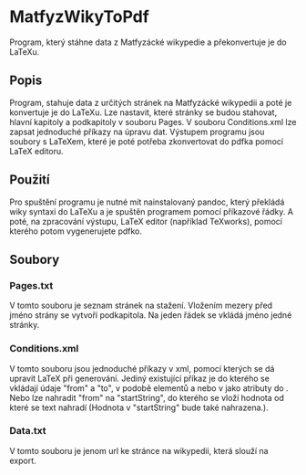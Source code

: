 # MatfyzWikyToPdf

Program, který stáhne data z Matfyzácké wikypedie a překonvertuje je do LaTeXu.

## Popis

Program, stahuje data z určitých stránek na Matfyzácké wikypedii a poté je konvertuje je do LaTeXu. Lze nastavit, které stránky se budou stahovat, hlavní kapitoly a podkapitoly v souboru Pages. V souboru Conditions.xml lze zapsat jednoduché příkazy na úpravu dat. Výstupem programu jsou soubory s LaTeXem, které je poté potřeba zkonvertovat do pdfka pomocí LaTeX editoru.

## Použití

Pro spuštění programu je nutné mít nainstalovaný pandoc, který překládá wiky syntaxi do LaTeXu a je spuštěn programem pomocí příkazové řádky. A poté, na zpracování výstupu, LaTeX editor (například TeXworks), pomocí kterého potom vygenerujete pdfko.

## Soubory

### Pages.txt

V tomto souboru je seznam stránek na stažení. Vložením mezery před jméno strány se vytvoří podkapitola. Na jeden řádek se vkládá jméno jedné stránky.

### Conditions.xml

V tomto souboru jsou jednoduché příkazy v xml, pomocí kterých se dá upravit LaTeX při generování. Jediný existující příkaz je <replace> do kterého se vkládají údaje "from" a "to", v podobě elementů <from> a <to> nebo v jako atributy do <replace>. Nebo lze nahradit "from" na "startString", do kterého se vloží hodnota od které se text nahradí (Hodnota v "startString" bude také nahrazena.).

### Data.txt

V tomto souboru je jenom url ke stránce na wikypedii, která slouží na export.